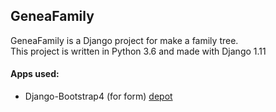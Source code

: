 ## GeneaFamily

GeneaFamily is a Django project for make a family tree.  
This project is written in Python 3.6 and made with Django 1.11  

#### Apps used:
- Django-Bootstrap4 (for form) [depot](https://github.com/zostera/django-bootstrap4)